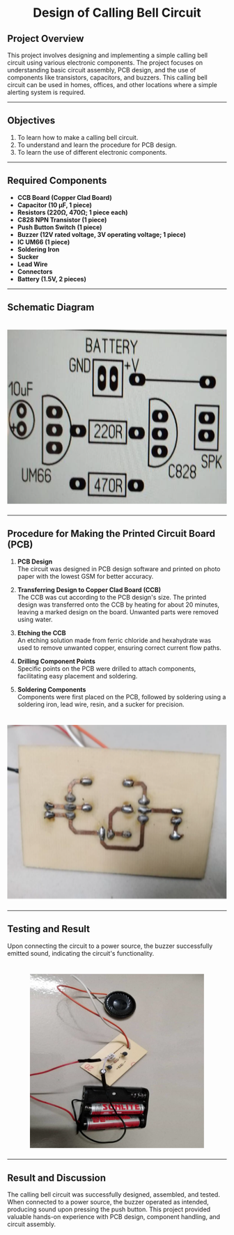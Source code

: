 

<h1 align="center">
Design of Calling Bell Circuit
</h1>

## Project Overview
This project involves designing and implementing a simple calling bell circuit using various electronic components. The project focuses on understanding basic circuit assembly, PCB design, and the use of components like transistors, capacitors, and buzzers. This calling bell circuit can be used in homes, offices, and other locations where a simple alerting system is required.

---

## Objectives
1. To learn how to make a calling bell circuit.
2. To understand and learn the procedure for PCB design.
3. To learn the use of different electronic components.

---

## Required Components
- **CCB Board (Copper Clad Board)**
- **Capacitor (10 µF, 1 piece)**
- **Resistors (220Ω, 470Ω; 1 piece each)**
- **C828 NPN Transistor (1 piece)**
- **Push Button Switch (1 piece)**
- **Buzzer (12V rated voltage, 3V operating voltage; 1 piece)**
- **IC UM66 (1 piece)**
- **Soldering Iron**
- **Sucker**
- **Lead Wire**
- **Connectors**
- **Battery (1.5V, 2 pieces)**

---

## Schematic Diagram
<h1 align="center">
   <img src="Picture7.png" width="800" height="400" />
</h1>

---

## Procedure for Making the Printed Circuit Board (PCB)
1. **PCB Design**  
   The circuit was designed in PCB design software and printed on photo paper with the lowest GSM for better accuracy.

2. **Transferring Design to Copper Clad Board (CCB)**  
   The CCB was cut according to the PCB design's size. The printed design was transferred onto the CCB by heating for about 20 minutes, leaving a marked design on the board. Unwanted parts were removed using water.

3. **Etching the CCB**  
   An etching solution made from ferric chloride and hexahydrate was used to remove unwanted copper, ensuring correct current flow paths.

4. **Drilling Component Points**  
   Specific points on the PCB were drilled to attach components, facilitating easy placement and soldering.

5. **Soldering Components**  
   Components were first placed on the PCB, followed by soldering using a soldering iron, lead wire, resin, and a sucker for precision.

<h1 align="center">
   <img src="Picture8.png" width="800" height="400" />
</h1>

---

## Testing and Result
Upon connecting the circuit to a power source, the buzzer successfully emitted sound, indicating the circuit's functionality.

<h1 align="center">
   <img src="Picture9.png" width="400" height="400" />
</h1>

---

## Result and Discussion
The calling bell circuit was successfully designed, assembled, and tested. When connected to a power source, the buzzer operated as intended, producing sound upon pressing the push button. This project provided valuable hands-on experience with PCB design, component handling, and circuit assembly.

